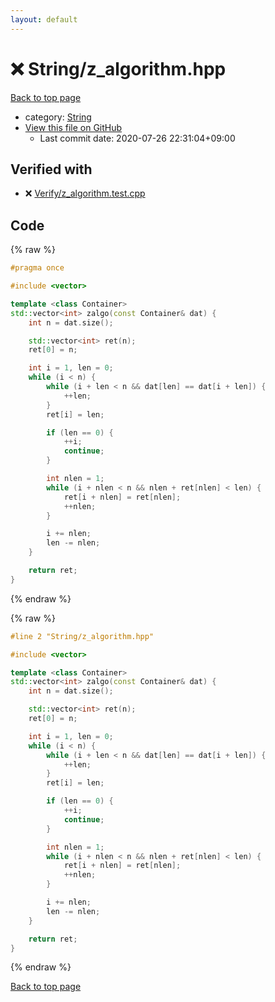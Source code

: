 ```yaml
---
layout: default
---
```


<!-- mathjax config similar to math.stackexchange -->
<script type="text/javascript" async
  src="https://cdnjs.cloudflare.com/ajax/libs/mathjax/2.7.5/MathJax.js?config=TeX-MML-AM_CHTML">
</script>
<script type="text/x-mathjax-config">
  MathJax.Hub.Config({
    TeX: { equationNumbers: { autoNumber: "AMS" }},
    tex2jax: {
      inlineMath: [ ['$','$'] ],
      processEscapes: true
    },
    "HTML-CSS": { matchFontHeight: false },
    displayAlign: "left",
    displayIndent: "2em"
  });
</script>

<script type="text/javascript" src="https://cdnjs.cloudflare.com/ajax/libs/jquery/3.4.1/jquery.min.js"></script>
<script src="https://cdn.jsdelivr.net/npm/jquery-balloon-js@1.1.2/jquery.balloon.min.js" integrity="sha256-ZEYs9VrgAeNuPvs15E39OsyOJaIkXEEt10fzxJ20+2I=" crossorigin="anonymous"></script>
<script type="text/javascript" src="../../assets/js/copy-button.js"></script>
<link rel="stylesheet" href="../../assets/css/copy-button.css" />


# :x: String/z_algorithm.hpp

<a href="../../index.html">Back to top page</a>

* category: <a href="../../index.html#27118326006d3829667a400ad23d5d98">String</a>
* <a href="{{ site.github.repository_url }}/blob/master/String/z_algorithm.hpp">View this file on GitHub</a>
    - Last commit date: 2020-07-26 22:31:04+09:00




## Verified with

* :x: <a href="../../verify/Verify/z_algorithm.test.cpp.html">Verify/z_algorithm.test.cpp</a>


## Code

<a id="unbundled"></a>
{% raw %}
```cpp
#pragma once

#include <vector>

template <class Container>
std::vector<int> zalgo(const Container& dat) {
    int n = dat.size();

    std::vector<int> ret(n);
    ret[0] = n;

    int i = 1, len = 0;
    while (i < n) {
        while (i + len < n && dat[len] == dat[i + len]) {
            ++len;
        }
        ret[i] = len;

        if (len == 0) {
            ++i;
            continue;
        }

        int nlen = 1;
        while (i + nlen < n && nlen + ret[nlen] < len) {
            ret[i + nlen] = ret[nlen];
            ++nlen;
        }

        i += nlen;
        len -= nlen;
    }

    return ret;
}

```
{% endraw %}

<a id="bundled"></a>
{% raw %}
```cpp
#line 2 "String/z_algorithm.hpp"

#include <vector>

template <class Container>
std::vector<int> zalgo(const Container& dat) {
    int n = dat.size();

    std::vector<int> ret(n);
    ret[0] = n;

    int i = 1, len = 0;
    while (i < n) {
        while (i + len < n && dat[len] == dat[i + len]) {
            ++len;
        }
        ret[i] = len;

        if (len == 0) {
            ++i;
            continue;
        }

        int nlen = 1;
        while (i + nlen < n && nlen + ret[nlen] < len) {
            ret[i + nlen] = ret[nlen];
            ++nlen;
        }

        i += nlen;
        len -= nlen;
    }

    return ret;
}

```
{% endraw %}

<a href="../../index.html">Back to top page</a>

